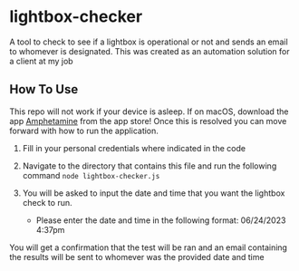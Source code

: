 # lightbox-checker
A tool to check to see if a lightbox is operational or not and sends an email to whomever is designated. This was created as an automation solution for a client at my job

## How To Use
This repo will not work if your device is asleep. If on macOS, download the app <a href="https://apps.apple.com/us/app/amphetamine/id937984704?mt=12">Amphetamine<a/> from the app store! Once this is resolved you can move forward with how to run the application.

1) Fill in your personal credentials where indicated in the code

2) Navigate to the directory that contains this file and run the following command `node lightbox-checker.js`

3) You will be asked to input the date and time that you want the lightbox check to run. 
    - Please enter the date and time in the following format: 06/24/2023 4:37pm
    
You will get a confirmation that the test will be ran and an email containing the results will be sent to whomever was the provided date and time

